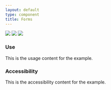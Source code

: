 ```yaml
---
layout: default
type: component
title: Forms
---
```


<div class="preview">
  <!-- Add HTML markup for example here -->
  <img src="{{ site.baseurl }}/assets/img/static/Text_Input_UI_v1.png">
  <img src="{{ site.baseurl }}/assets/img/static/Checkboxes_UI_v1.png">
  <img src="{{ site.baseurl }}/assets/img/static/Radio_Buttons_UI_v1.png"> 
</div>

<div class="grid-box">
  <div class="grid-item width-one-half annotation">
    <h3>Use</h3>
    <p>This is the usage content for the example.</p>
  </div>
  <div class="grid-item width-one-half annotation">
    <h3>Accessibility</h3>
    <p>This is the accessibility content for the example.</p>
  </div>  
</div>